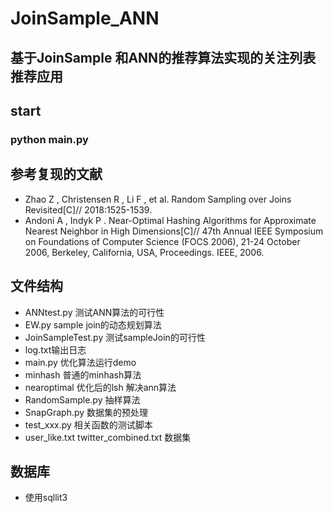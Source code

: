 # JoinSample_ANN

## 基于JoinSample 和ANN的推荐算法实现的关注列表推荐应用

## start

### python main.py

## 参考复现的文献

* Zhao Z , Christensen R , Li F , et al. Random Sampling over Joins Revisited[C]// 2018:1525-1539.
* Andoni A , Indyk P . Near-Optimal Hashing Algorithms for Approximate Nearest Neighbor in High Dimensions[C]// 47th
  Annual IEEE Symposium on Foundations of Computer Science (FOCS 2006), 21-24 October 2006, Berkeley, California, USA,
  Proceedings. IEEE, 2006.

## 文件结构

* ANNtest.py 测试ANN算法的可行性
* EW.py sample join的动态规划算法
* JoinSampleTest.py 测试sampleJoin的可行性
* log.txt输出日志
* main.py 优化算法运行demo
* minhash 普通的minhash算法
* nearoptimal 优化后的lsh 解决ann算法
* RandomSample.py 抽样算法
* SnapGraph.py 数据集的预处理
* test_xxx.py 相关函数的测试脚本
* user_like.txt twitter_combined.txt 数据集

## 数据库

* 使用sqllit3